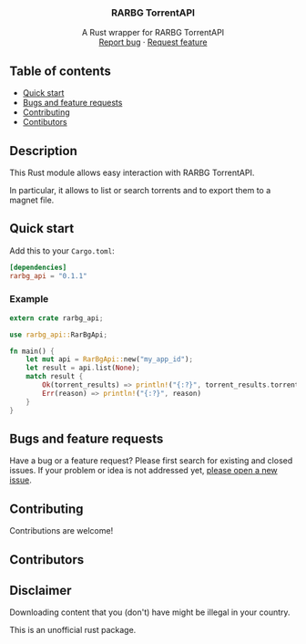 <h3 align="center">RARBG TorrentAPI</h3>
<p align="center">
    A Rust wrapper for RARBG TorrentAPI
    <br>
    <a href="https://github.com/baptistecdr/rarbg_api/issues/new">Report bug</a>
    ·
    <a href="https://github.com/baptistecdr/rarbg_api/issues/new">Request feature</a>
</p>

## Table of contents
- [Quick start](#quick-start)
- [Bugs and feature requests](#bugs-and-feature-requests)
- [Contributing](#contributing)
- [Contibutors](#contributors)

## Description
This Rust module allows easy interaction with RARBG TorrentAPI.

In particular, it allows to list or search torrents and to export them to a magnet file.

## Quick start

Add this to your `Cargo.toml`:
```toml
[dependencies]
rarbg_api = "0.1.1"
```
### Example
```rust
extern crate rarbg_api;

use rarbg_api::RarBgApi;

fn main() {
    let mut api = RarBgApi::new("my_app_id");
    let result = api.list(None);
    match result {
        Ok(torrent_results) => println!("{:?}", torrent_results.torrents()),
        Err(reason) => println!("{:?}", reason)
    }
}
```

## Bugs and feature requests
Have a bug or a feature request? Please first search for existing and closed issues. If your problem or idea is not addressed yet, [please open a new issue](https://github.com/baptistecdr/rarbg_api/issues).

## Contributing
Contributions are welcome!

## Contributors

## Disclaimer

Downloading content that you (don't) have might be illegal in your country.

This is an unofficial rust package.
